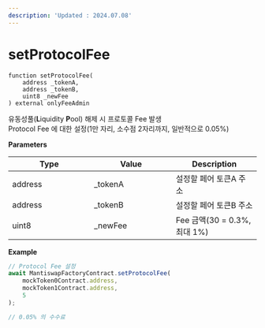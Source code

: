 ```yaml
---
description: 'Updated : 2024.07.08'
---
```


# setProtocolFee

```solidity
function setProtocolFee(
    address _tokenA, 
    address _tokenB, 
    uint8 _newFee 
) external onlyFeeAdmin
```



유동성풀(**L**iquidity **P**ool) 해제 시 프로토콜 Fee 발생\
Protocol Fee 에 대한 설정(1만 자리, 소수점 2자리까지, 일반적으로 0.05%)



**Parameters**

<table><thead><tr><th width="150">Type</th><th width="150">Value</th><th>Description</th></tr></thead><tbody><tr><td>address</td><td>_tokenA</td><td>설정할 페어 토큰A 주소</td></tr><tr><td>address</td><td>_tokenB</td><td>설정할 페어 토큰B 주소</td></tr><tr><td>uint8</td><td>_newFee</td><td>Fee 금액(30 = 0.3%, 최대 1%)</td></tr></tbody></table>



**Example**

```javascript
// Protocol Fee 설정
await MantiswapFactoryContract.setProtocolFee(
    mockToken0Contract.address, 
    mockToken1Contract.address, 
    5
);

// 0.05% 의 수수료
```



